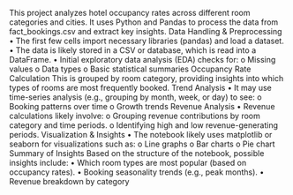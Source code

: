 This project analyzes hotel occupancy rates across different room categories and cities. It uses Python and Pandas to process the data from fact_bookings.csv and extract key insights.
Data Handling & Preprocessing
  •	The first few cells import necessary libraries (pandas) and load a dataset.
  •	The data is likely stored in a CSV or database, which is read into a DataFrame.
  •	Initial exploratory data analysis (EDA) checks for:
      o	Missing values
      o	Data types
      o	Basic statistical summaries
Occupancy Rate Calculation
This is grouped by room category, providing insights into which types of rooms are most frequently booked.
Trend Analysis
 •	It may use time-series analysis (e.g., grouping by month, week, or day) to see:
      o	Booking patterns over time
      o	Growth trends
Revenue Analysis
 •	Revenue calculations likely involve:
     o	Grouping revenue contributions by room category and time periods.
     o	Identifying high and low revenue-generating periods.
Visualization & Insights
 •	The notebook likely uses matplotlib or seaborn for visualizations such as:
     o	Line graphs 
     o	Bar charts 
     o	Pie chart
Summary of Insights
Based on the structure of the notebook, possible insights include:
 •	Which room types are most popular (based on occupancy rates).
 •	Booking seasonality trends (e.g., peak months).
 •	Revenue breakdown by category 

